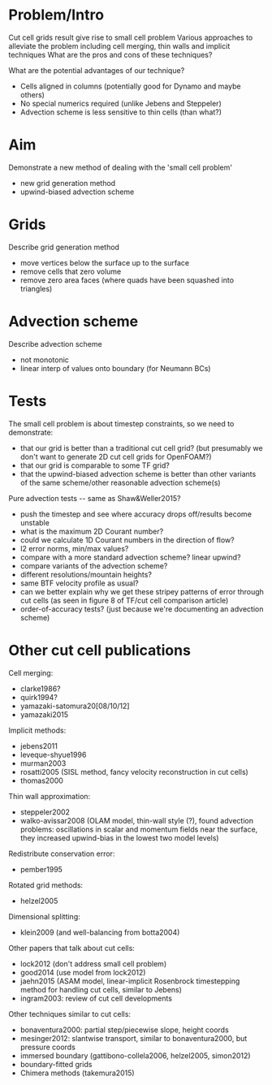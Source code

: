 Problem/Intro
=============
Cut cell grids result give rise to small cell problem
Various approaches to alleviate the problem including cell merging, thin walls and implicit techniques
What are the pros and cons of these techniques?

What are the potential advantages of our technique?
- Cells aligned in columns (potentially good for Dynamo and maybe others)
- No special numerics required (unlike Jebens and Steppeler)
- Advection scheme is less sensitive to thin cells (than what?)

Aim
===
Demonstrate a new method of dealing with the 'small cell problem'
- new grid generation method
- upwind-biased advection scheme

Grids
=====
Describe grid generation method
- move vertices below the surface up to the surface
- remove cells that zero volume
- remove zero area faces (where quads have been squashed into triangles)

Advection scheme
================
Describe advection scheme
- not monotonic
- linear interp of values onto boundary (for Neumann BCs)

Tests
=====
The small cell problem is about timestep constraints, so we need to demonstrate:
- that our grid is better than a traditional cut cell grid? (but presumably we don't want to generate 2D cut cell grids for OpenFOAM?)
- that our grid is comparable to some TF grid?
- that the upwind-biased advection scheme is better than other variants of the same scheme/other reasonable advection scheme(s)

Pure advection tests -- same as Shaw&Weller2015?
- push the timestep and see where accuracy drops off/results become unstable
- what is the maximum 2D Courant number?
- could we calculate 1D Courant numbers in the direction of flow?
- l2 error norms, min/max values?
- compare with a more standard advection scheme? linear upwind?
- compare variants of the advection scheme?
- different resolutions/mountain heights?
- same BTF velocity profile as usual?
- can we better explain why we get these stripey patterns of error through cut cells (as seen in figure 8 of TF/cut cell comparison article)
- order-of-accuracy tests? (just because we're documenting an advection scheme)

Other cut cell publications
===========================
Cell merging:
  - clarke1986?
  - quirk1994?
  - yamazaki-satomura20[08/10/12]
  - yamazaki2015

Implicit methods:
  - jebens2011
  - leveque-shyue1996
  - murman2003
  - rosatti2005 (SISL method, fancy velocity reconstruction in cut cells)
  - thomas2000

Thin wall approximation:
  - steppeler2002
  - walko-avissar2008 (OLAM model, thin-wall style (?), found advection problems: oscillations in scalar and momentum fields near the surface, they increased upwind-bias in the lowest two model levels)

Redistribute conservation error:
  - pember1995

Rotated grid methods:
  - helzel2005

Dimensional splitting:
  - klein2009 (and well-balancing from botta2004)

Other papers that talk about cut cells:
  - lock2012 (don't address small cell problem)
  - good2014 (use model from lock2012)
  - jaehn2015 (ASAM model, linear-implicit Rosenbrock timestepping method for handling cut cells, similar to Jebens)
  - ingram2003: review of cut cell developments

Other techniques similar to cut cells:
  - bonaventura2000: partial step/piecewise slope, height coords
  - mesinger2012: slantwise transport, similar to bonaventura2000, but pressure coords
  - immersed boundary (gattibono-collela2006, helzel2005, simon2012)
  - boundary-fitted grids
  - Chimera methods (takemura2015)
